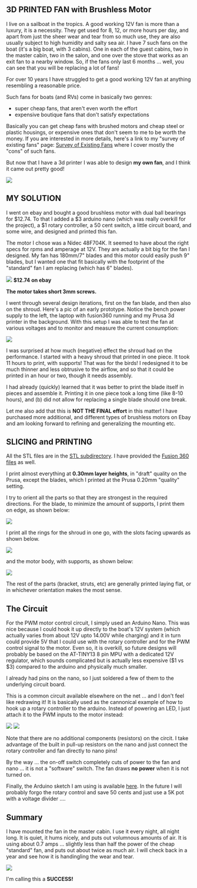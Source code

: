 ## 3D PRINTED FAN with Brushless Motor

I live on a sailboat in the tropics.  A good working 12V fan is more than a luxury, it is a necessity.  They get used for 8, 12, or more hours per day, and apart from just the sheer wear and tear from so much use, they are also usually subject to high humidity and salty sea air.  I have 7 such fans on the boat (it's a big boat, with 3 cabins).   One in each of the guest cabins, two in the master cabin, two in the salon, and one over the stove that works as an exit fan to a nearby window. So, if the fans only last 6 months ... well, you can see that you will be replacing a lot of fans!

For over 10 years I have struggled to get a good working 12V fan at anything resembling a reasonable price.

Such fans for boats (and RVs) come in basically two genres:

* super cheap fans, that aren't even worth the effort
* expensive boutique fans that don't satisfy expectations

Basically you can get cheap fans with brushed motors and cheap steel or plastic housings, or expensive ones that don't seem to me to be worth the money. If you are interested in more details, here's a link to my "survey of existing fans" page: [Survey of Existing Fans](survey.md) where I cover mostly the "cons" of such fans.

But now that I have a 3d printer I was able to design **my own fan**, and I think it came out pretty good!

![](images/the_fan.jpg)


## MY SOLUTION

I went on ebay and bought a good brushless motor with dual ball bearings for $12.74.  To that I added a $3 arduino nano (which was really overkill for the project), a $1 rotary controller, a 50 cent switch, a little circuit board, and some wire, and designed and printed this fan.

The motor I chose was a Nidec 48F704K.   It seemed to have about the right specs for rpms and amperage at 12V.  They are actually a bit big for the fan I designed.  My fan has 180mm/7" blades and this motor could easily push 9" blades, but I wanted one that fit basically with the footprint of the "standard" fan I am replacing (which has 6" blades).

![](images/nidec-48F704K.jpg)  **$12.74 on ebay**

**The motor takes short 3mm screws.**

I went through several design iterations, first on the fan blade, and then also on the shroud. Here's a pic of an early prototype.  Notice the bench power supply to the left, the laptop with fusion360 running and my Prusa 3d printer in the background.  With this setup I was able to test the fan at various voltages and to monitor and measure the current consumption:

![](images/fan_development.jpg)

I was surprised at how much (negative) effect the shroud had on the performance.   I started with a heavy shroud that printed in one piece.  It took 11 hours to print, with supports!   That was for the birds!   I redesigned it  to be much thinner and less obtrusive to the airflow, and so that it could be printed in an hour or two, though it needs assembly. 

I had already (quickly) learned that it was better to print the blade itself in pieces and assemble it.   Printing it in one piece took a long time (like 8-10 hours), and (b) did not allow for replacing a single blade should one break.

Let me also add that this is **NOT THE FINAL effort** in this matter!  I have purchased more additional, and different types of brushless motors on Ebay and am looking forward to refining and generalizing the mounting etc.

## SLICING and PRINTING

All the STL files are in the [STL subdirectory](stl/).  I have provided the [Fusion 360 files](fusion/) as well.

I print almost everything at **0.30mm layer heights**, in "draft" quality on the Prusa, except the blades, which I printed at the Prusa 0.20mm "quality" setting.

I try to orient all the parts so that they are strongest in the required directions.  For the blade, to minimize the amount of supports, I print them on edge, as shown below:

![](images/blade_sliced.jpg)

I print all the rings for the shroud in one go, with the slots facing upwards as shown below.

![](images/rings.jpg)


and the motor body, with supports, as shown below:

![](images/body_sliced.jpg)

The rest of the parts (bracket, struts, etc) are generally printed laying flat, or in whichever orientation makes the most sense.


## The Circuit

For the PWM motor control circuit, I simply used an Arduino Nano.  This was nice because I could hook it up directly to the boat's 12V system (which actually varies from about 12V upto 14.00V while charging) and it in turn could provide 5V that I could use with the rotary controller and for the PWM control signal to the motor.   Even so, it is overkill, so future designs will probably be based on the AT-TINY13 8 pin MPU with a dedicated 12V regulator, which sounds complicated but is actually less expensive ($1 vs $3) compared to the arduino and physically much smaller.

I already had pins on the nano, so I just soldered a few of them to the underlying circuit board.   

This is a common circuit available elsewhere on the net ... and I don't feel like redrawing it!  It is basically used as the cannonical example of how to hook up a rotary controller to the arduino.  Instead of powering an LED, I just attach it to the PWM inputs to the motor instead:

![](images/circuit1.jpg)
![](images/circuit2.jpg)


Note that there are no additional components (resistors) on the circit.  I take advantage of the built in pull-up resistors on the nano and just connect the rotary controller and fan directly to nano pins!

By the way ... the on-off switch completely cuts of power to the fan and nano ... it is not a "software" switch.  The fan draws **no power** when it is not turned on.

Finally, the Arduino sketch I am using is available [here](ino/).  In the future I will probably forgo the rotary control and save 50 cents and just use a 5K pot with a voltage divider ....



## Summary

I have mounted the fan in the master cabin.  I use it every night, all night long. It is quiet, it hums nicely, and puts out volumnous amounts of air.   It is using about 0.7 amps ... slightly less than half the power of the cheap "standard" fan, and puts out about twice as much air.  I will check back in a year and see how it is handingling the wear and tear.

![](images/mounted_fan.jpg)

I'm calling this a **SUCCESS!**




